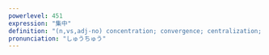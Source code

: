 ```yaml
---
powerlevel: 451
expression: "集中"
definition: "(n,vs,adj-no) concentration; convergence; centralization; integration; gathering together; (P)"
pronunciation: "しゅうちゅう"
---
```

